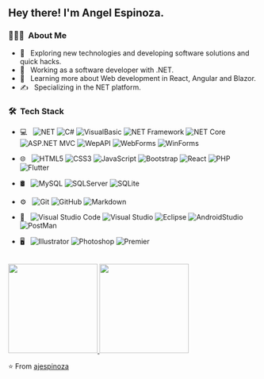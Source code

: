 <h2> Hey there! I'm Angel Espinoza.</h2>

<h3> 👨🏻‍💻 &nbsp;About Me </h3>

- 🤔 &nbsp; Exploring new technologies and developing software solutions and quick hacks.
- 💼 &nbsp; Working as a software developer with .NET.
- 🌱 &nbsp; Learning more about Web development in React, Angular and Blazor.
- ✍️ &nbsp; Specializing in the NET platform.

<h3> 🛠 &nbsp;Tech Stack</h3>

- 💻 &nbsp;
  ![NET](https://img.shields.io/badge/.NET-Platform-brightgreen)
  ![C#](https://img.shields.io/badge/-C%23-blue)
  ![VisualBasic](https://img.shields.io/badge/-VisualBasic-blue)
  ![NET Framework](https://img.shields.io/badge/-NET%20Framework-blue)
  ![NET Core](https://img.shields.io/badge/-NET%20Core-blue)
  ![ASP.NET MVC](https://img.shields.io/badge/-ASP.NET%20MVC-blue)
  ![WepAPI](https://img.shields.io/badge/-WepAPI-blue)
  ![WebForms](https://img.shields.io/badge/-WebForms-blue)
  ![WinForms](https://img.shields.io/badge/-WinForms-blue)
- 🌐 &nbsp;
  ![HTML5](https://img.shields.io/badge/-HTML5-333333?style=flat&logo=HTML5)
  ![CSS3](https://img.shields.io/badge/-CSS-333333?style=flat&logo=CSS3&logoColor=1572B6)
  ![JavaScript](https://img.shields.io/badge/-JavaScript-333333?style=flat&logo=javascript)
  ![Bootstrap](https://img.shields.io/badge/-Bootstrap-333333?style=flat&logo=bootstrap&logoColor=563D7C)
  ![React](https://img.shields.io/badge/-React-333333?style=flat&logo=react)
  ![PHP](https://img.shields.io/badge/-PHP-333333?style=flat&logo=php)
  ![Flutter](https://img.shields.io/badge/-Flutter-333333?style=flat&logo=flutter)
- 🛢 &nbsp;
  ![MySQL](https://img.shields.io/badge/-MySQL-333333?style=flat&logo=mysql)
  ![SQLServer](https://img.shields.io/badge/SQLServer-333333?style=microsoftsqlserver&logo=microsoftsqlserver)
  ![SQLite](https://img.shields.io/badge/SQLite-333333?style=sqlite&logo=sqlite)
- ⚙️ &nbsp;
  ![Git](https://img.shields.io/badge/-Git-333333?style=flat&logo=git)
  ![GitHub](https://img.shields.io/badge/-GitHub-333333?style=flat&logo=github)
  ![Markdown](https://img.shields.io/badge/-Markdown-333333?style=flat&logo=markdown)
- 🔧 &nbsp;
  ![Visual Studio Code](https://img.shields.io/badge/-Visual%20Studio%20Code-333333?style=flat&logo=visual-studio-code&logoColor=007ACC)
  ![Visual Studio](https://img.shields.io/badge/-VisualStudio-333333?style=visualstudio&logo=visualstudio)
  ![Eclipse](https://img.shields.io/badge/-Eclipse-333333?style=flat&logo=eclipse-ide&logoColor=2C2255)
  ![AndroidStudio](https://img.shields.io/badge/-AndroidStudio-333333?style=androidstudio&logo=androidstudio)
  ![PostMan](https://img.shields.io/badge/-PostMan-333333?style=postman&logo=postman)
  
- 🖥 &nbsp;
  ![Illustrator](https://img.shields.io/badge/-Illustrator-333333?style=flat&logo=adobe-illustrator)
  ![Photoshop](https://img.shields.io/badge/-Photoshop-333333?style=flat&logo=adobe-photoshop)
  ![Premier](https://img.shields.io/badge/-AdobePremier-333333?style=adobepremierepro&logo=adobepremierepro)

<br/>

<a href="https://github.com/ajespinoza">
  <img height="180em" src="https://github-readme-stats.vercel.app/api?username=ajespinoza&theme=buefy&show_icons=true" />
  <img height="180em" src="https://github-readme-stats.vercel.app/api/top-langs/?username=ajespinoza&theme=buefy&layout=compact" />
</a>

<br/>

⭐️ From [ajespinoza](https://github.com/ajespinoza)
